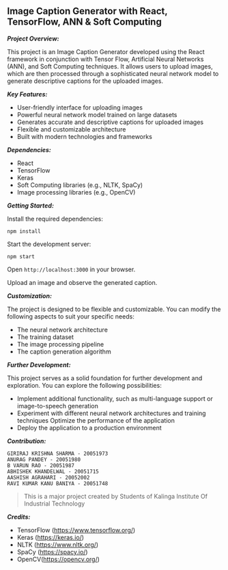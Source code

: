 

## Image Caption Generator with React, TensorFlow, ANN & Soft Computing


***Project Overview:***

This project is an Image Caption Generator developed using the React framework in conjunction with Tensor Flow, Artificial Neural Networks (ANN), and Soft Computing techniques. It allows users to upload images, which are then processed through a sophisticated neural network model to generate descriptive captions for the uploaded images.

***Key Features:***

 - User-friendly interface for uploading images
 - Powerful neural network model trained on large datasets
 - Generates accurate and descriptive captions for uploaded images
 - Flexible and customizable architecture
 - Built with modern technologies and frameworks

***Dependencies:***

 - React 
 - TensorFlow 
 - Keras 
 - Soft Computing libraries (e.g., NLTK, SpaCy)
 - Image processing libraries (e.g., OpenCV)

***Getting Started:***

Install the required dependencies:
```
npm install
```

Start the development server:
```
npm start
```
Open ``http://localhost:3000`` in your browser.

Upload an image and observe the generated caption.

***Customization:***

The project is designed to be flexible and customizable. You can modify the following aspects to suit your specific needs:

 - The neural network architecture
 -  The training dataset 
 - The image processing pipeline 
 - The caption generation algorithm

***Further Development:***

This project serves as a solid foundation for further development and exploration. You can explore the following possibilities:

 - Implement additional functionality, such as multi-language support or
   image-to-speech generation
 - Experiment with different neural network architectures and training
   techniques Optimize the performance of the application
 - Deploy the application to a production environment

***Contribution:***

```
GIRIRAJ KRISHNA SHARMA - 20051973 
ANURAG PANDEY - 20051980
B VARUN RAO - 20051987 
ABHISHEK KHANDELWAL - 20051715
AASHISH AGRAHARI - 20052002 
RAVI KUMAR KANU BANIYA - 20051748
```
> This is a major project created by
> Students of Kalinga Institute Of Industrial Technology


***Credits:***

 - TensorFlow (https://www.tensorflow.org/)
 -  Keras (https://keras.io/)
 - NLTK (https://www.nltk.org/) 
 - SpaCy (https://spacy.io/) 
 - OpenCV(https://opencv.org/)
